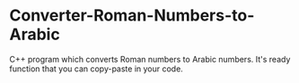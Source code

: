 # Converter-Roman-Numbers-to-Arabic
C++ program which converts Roman numbers to Arabic numbers.
It's ready function that you can copy-paste in your code.
